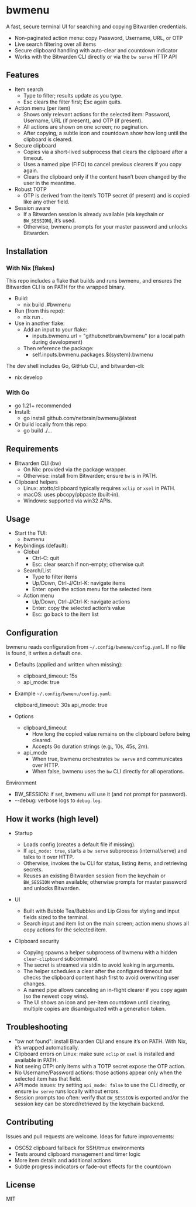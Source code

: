 # bwmenu

A fast, secure terminal UI for searching and copying Bitwarden credentials.

- Non-paginated action menu: copy Password, Username, URL, or OTP
- Live search filtering over all items
- Secure clipboard handling with auto-clear and countdown indicator
- Works with the Bitwarden CLI directly or via the `bw serve` HTTP API


## Features

- Item search
  - Type to filter; results update as you type.
  - Esc clears the filter first; Esc again quits.
- Action menu (per item)
  - Shows only relevant actions for the selected item: Password, Username, URL (if present), and OTP (if present).
  - All actions are shown on one screen; no pagination.
  - After copying, a subtle icon and countdown show how long until the clipboard is cleared.
- Secure clipboard
  - Copies via a short-lived subprocess that clears the clipboard after a timeout.
  - Uses a named pipe (FIFO) to cancel previous clearers if you copy again.
  - Clears the clipboard only if the content hasn’t been changed by the user in the meantime.
- Robust TOTP
  - OTP is derived from the item’s TOTP secret (if present) and is copied like any other field.
- Session aware
  - If a Bitwarden session is already available (via keychain or `BW_SESSION`), it’s used.
  - Otherwise, bwmenu prompts for your master password and unlocks Bitwarden.


## Installation

### With Nix (flakes)

This repo includes a flake that builds and runs bwmenu, and ensures the Bitwarden CLI is on PATH for the wrapped binary.

- Build:
  - nix build .#bwmenu
- Run (from this repo):
  - nix run .
- Use in another flake:
  - Add an input to your flake:
    - inputs.bwmenu.url = "github:netbrain/bwmenu"  (or a local path during development)
  - Then reference the package:
    - self.inputs.bwmenu.packages.${system}.bwmenu

The dev shell includes Go, GitHub CLI, and bitwarden-cli:
- nix develop

### With Go

- go 1.21+ recommended
- Install:
  - go install github.com/netbrain/bwmenu@latest
- Or build locally from this repo:
  - go build ./...


## Requirements

- Bitwarden CLI (bw)
  - On Nix: provided via the package wrapper.
  - Otherwise: install from Bitwarden; ensure `bw` is in PATH.
- Clipboard helpers
  - Linux: atotto/clipboard typically requires `xclip` or `xsel` in PATH.
  - macOS: uses pbcopy/pbpaste (built-in).
  - Windows: supported via win32 APIs.


## Usage

- Start the TUI:
  - bwmenu
- Keybindings (default):
  - Global
    - Ctrl-C: quit
    - Esc: clear search if non-empty; otherwise quit
  - Search/List
    - Type to filter items
    - Up/Down, Ctrl-J/Ctrl-K: navigate items
    - Enter: open the action menu for the selected item
  - Action menu
    - Up/Down, Ctrl-J/Ctrl-K: navigate actions
    - Enter: copy the selected action’s value
    - Esc: go back to the item list


## Configuration

bwmenu reads configuration from `~/.config/bwmenu/config.yaml`. If no file is found, it writes a default one.

- Defaults (applied and written when missing):
  - clipboard_timeout: 15s
  - api_mode: true

- Example `~/.config/bwmenu/config.yaml`:

  clipboard_timeout: 30s
  api_mode: true

- Options
  - clipboard_timeout
    - How long the copied value remains on the clipboard before being cleared.
    - Accepts Go duration strings (e.g., 10s, 45s, 2m).
  - api_mode
    - When true, bwmenu orchestrates `bw serve` and communicates over HTTP.
    - When false, bwmenu uses the `bw` CLI directly for all operations.

Environment
- BW_SESSION: if set, bwmenu will use it (and not prompt for password).
- --debug: verbose logs to `debug.log`.


## How it works (high level)

- Startup
  - Loads config (creates a default file if missing).
  - If `api_mode: true`, starts a `bw serve` subprocess (internal/serve) and talks to it over HTTP.
  - Otherwise, invokes the `bw` CLI for status, listing items, and retrieving secrets.
  - Reuses an existing Bitwarden session from the keychain or `BW_SESSION` when available; otherwise prompts for master password and unlocks Bitwarden.

- UI
  - Built with Bubble Tea/Bubbles and Lip Gloss for styling and input fields sized to the terminal.
  - Search input and item list on the main screen; action menu shows all copy actions for the selected item.

- Clipboard security
  - Copying spawns a helper subprocess of bwmenu with a hidden `clear-clipboard` subcommand.
  - The secret is streamed via stdin to avoid leaking in arguments.
  - The helper schedules a clear after the configured timeout but checks the clipboard content hash first to avoid overwriting user changes.
  - A named pipe allows canceling an in-flight clearer if you copy again (so the newest copy wins).
  - The UI shows an icon and per-item countdown until clearing; multiple copies are disambiguated with a generation token.


## Troubleshooting

- "bw not found": install Bitwarden CLI and ensure it’s on PATH. With Nix, it’s wrapped automatically.
- Clipboard errors on Linux: make sure `xclip` or `xsel` is installed and available in PATH.
- Not seeing OTP: only items with a TOTP secret expose the OTP action.
- No Username/Password actions: those actions appear only when the selected item has that field.
- API mode issues: try setting `api_mode: false` to use the CLI directly, or ensure `bw serve` runs locally without errors.
- Session prompts too often: verify that `BW_SESSION` is exported and/or the session key can be stored/retrieved by the keychain backend.


## Contributing

Issues and pull requests are welcome. Ideas for future improvements:
- OSC52 clipboard fallback for SSH/tmux environments
- Tests around clipboard management and timer logic
- More item details and additional actions
- Subtle progress indicators or fade-out effects for the countdown


## License

MIT

